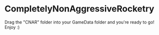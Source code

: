 # CompletelyNonAggressiveRocketry
Drag the "CNAR" folder into your GameData folder and you're ready to go! Enjoy :)
